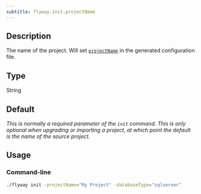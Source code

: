 ```yaml
---
subtitle: flyway.init.projectName
---
```


## Description

The name of the project.
Will set [`projectName`](<Configuration/Project Name Setting>) in the generated configuration file.

## Type

String

## Default

<i>This is normally a required parameter of the
`init` command. This is only optional when upgrading or importing a project, at which point the default is the name of the source project.</i>

## Usage

### Command-line

```bash
./flyway init -projectName="My Project" -databaseType="sqlserver"
```
